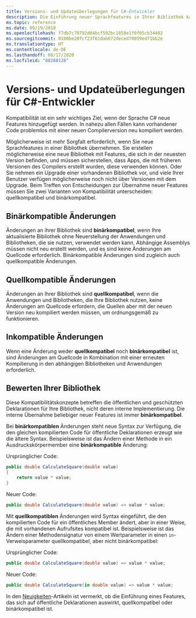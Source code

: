 ```yaml
---
title: Versions- und Updateüberlegungen für C#-Entwickler
description: Die Einführung neuer Sprachfeatures in Ihrer Bibliothek kann sich auf den Code auswirken, der sie verwendet.
ms.topic: reference
ms.date: 09/19/2018
ms.openlocfilehash: f7db7c79792d04bcf592bc1858e1f0f05cb34402
ms.sourcegitcommit: 0100be20fcf23f61dab672deced70059ed71bb2e
ms.translationtype: HT
ms.contentlocale: de-DE
ms.lasthandoff: 08/17/2020
ms.locfileid: "88268126"
---
```

# <a name="version-and-update-considerations-for-c-developers"></a>Versions- und Updateüberlegungen für C#-Entwickler

Kompatibilität ist ein sehr wichtiges Ziel, wenn der Sprache C# neue Features hinzugefügt werden. In nahezu allen Fällen kann vorhandener Code problemlos mit einer neuen Compilerversion neu kompiliert werden.

Möglicherweise ist mehr Sorgfalt erforderlich, wenn Sie neue Sprachfeatures in einer Bibliothek übernehmen. Sie erstellen möglicherweise eine neue Bibliothek mit Features, die sich in der neuesten Version befinden, und müssen sicherstellen, dass Apps, die mit früheren Versionen des Compilers erstellt wurden, diese verwenden können. Oder Sie nehmen ein Upgrade einer vorhandenen Bibliothek vor, und viele Ihrer Benutzer verfügen möglicherweise noch nicht über Versionen mit dem Upgrade. Beim Treffen von Entscheidungen zur Übernahme neuer Features müssen Sie zwei Varianten von Kompatibilität unterscheiden: quellkompatibel und binärkompatibel.

## <a name="binary-compatible-changes"></a>Binärkompatible Änderungen

Änderungen an ihrer Bibliothek sind **binärkompatibel**, wenn Ihre aktualisierte Bibliothek ohne Neuerstellung der Anwendungen und Bibliotheken, die sie nutzen, verwendet werden kann. Abhängige Assemblys müssen nicht neu erstellt werden, und es sind keine Änderungen am Quellcode erforderlich. Binärkompatible Änderungen sind zugleich auch quellkompatible Änderungen.

## <a name="source-compatible-changes"></a>Quellkompatible Änderungen

Änderungen an Ihrer Bibliothek sind **quellkompatibel**, wenn die Anwendungen und Bibliotheken, die Ihre Bibliothek nutzen, keine Änderungen am Quellcode erfordern, die Quellen aber mit der neuen Version neu kompiliert werden müssen, um ordnungsgemäß zu funktionieren.

## <a name="incompatible-changes"></a>Inkompatible Änderungen

Wenn eine Änderung weder **quellkompatibel** noch **binärkompatibel** ist, sind Änderungen am Quellcode in Kombination mit einer erneuten Kompilierung in den abhängigen Bibliotheken und Anwendungen erforderlich.

## <a name="evaluate-your-library"></a>Bewerten Ihrer Bibliothek

Diese Kompatibilitätskonzepte betreffen die öffentlichen und geschützten Deklarationen für Ihre Bibliothek, nicht deren interne Implementierung. Die interne Übernahme beliebiger neuer Features ist immer **binärkompatibel**.  

Bei **binärkompatiblen** Änderungen steht neue Syntax zur Verfügung, die den gleichen kompilierten Code für öffentliche Deklarationen erzeugt wie die ältere Syntax. Beispielsweise ist das Ändern einer Methode in ein Ausdruckskörpermember eine **binärkompatible** Änderung:

Ursprünglicher Code:

```csharp
public double CalculateSquare(double value)
{
    return value * value;
}
```

Neuer Code:

```csharp
public double CalculateSquare(double value) => value * value;
```

Mit **quellkompatiblen** Änderungen wird Syntax eingeführt, die den kompilierten Code für ein öffentliches Member ändert, aber in einer Weise, die mit vorhandenen Aufrufsites kompatibel ist. Beispielsweise ist das Ändern einer Methodensignatur von einem Wertparameter in einen `in`-Verweisparameter quellkompatibel, aber nicht binärkompatibel:

Ursprünglicher Code:

```csharp
public double CalculateSquare(double value) => value * value;
```

Neuer Code:

```csharp
public double CalculateSquare(in double value) => value * value;
```

In den [Neuigkeiten](index.md)-Artikeln ist vermerkt, ob die Einführung eines Features, das sich auf öffentliche Deklarationen auswirkt, quellkompatibel oder binärkompatibel ist.

